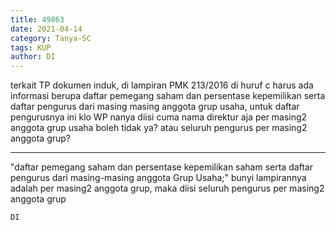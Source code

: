 ```yaml
---
title: 49863
date: 2021-04-14
category: Tanya-SC
tags: KUP
author: DI
---
```


terkait TP dokumen induk, di lampiran PMK 213/2016 di huruf c harus ada informasi berupa daftar pemegang saham dan persentase kepemilikan serta daftar pengurus dari masing masing anggota grup usaha, untuk daftar pengurusnya ini klo WP nanya diisi cuma nama direktur aja per masing2 anggota grup usaha boleh tidak ya? atau seluruh pengurus per masing2 anggota grup?

---

"daftar pemegang saham dan persentase kepemilikan saham serta daftar pengurus dari masing-masing anggota Grup Usaha;" bunyi lampirannya adalah per masing2 anggota grup, maka diisi seluruh pengurus per masing2 anggota grup

`DI`
